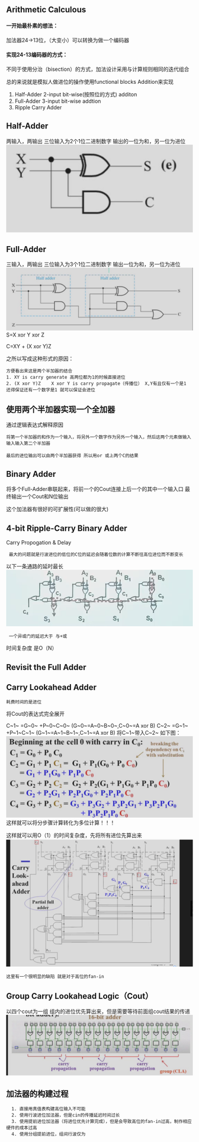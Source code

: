 ## Arithmetic Calculous

#### 一开始最朴素的想法：
加法器24->13位，（大变小）可以转换为做一个编码器


#### 实现24-13编码器的方式：

不同于使用分治（bisection）的方式，加法设计采用与计算规则相同的迭代组合

总的来说就是模拟人做进位的操作使用functional blocks Addition来实现

1. Half-Adder 2-input bit-wise(按照位的方式) additon
2. Full-Adder 3-input bit-wise addtion
3. Ripple Carry Adder

## Half-Adder
两输入，两输出 三位输入为2个1位二进制数字 输出的一位为和，另一位为进位
![alt text](image-6.png)
## Full-Adder
三输入，两输出 三位输入为3个1位二进制数字 输出一位为和，另一位为进位
![alt text](image-5.png)
S=X xor Y xor Z


C=XY + (X xor Y)Z

之所以写成这种形式的原因：

    方便看出来这是两个半加器的结合
    1. XY is carry generate 高两位都为1的时候直接进位
    2. (X xor Y)Z    X xor Y is carry propagate（传播位） X,Y有且仅有一个是1 还得保证还有一个数字是1 就可以保证会进位

## 使用两个半加器实现一个全加器

通过逻辑表达式解释原因

    将第一个半加器的和作为一个输入，将另外一个数字作为另外一个输入，然后这两个元素做输入输入输入第二个半加器
    
    最后的进位输出可以由两个半加器获得 所以用or 或上两个C的结果

## Binary Adder

将多个Full-Adder串联起来，将前一个的Cout连接上后一个的其中一个输入口
最终输出一个Cout和N位输出

这个加法器有很好的可扩展性(可以做的很大)
## 4-bit Ripple-Carry Binary Adder
Carry Propogation & Delay

     最大的问题就是行波进位的低位的C位的延迟会随着位数的计算不断往高位进位而不断变长

以下一条通路的延时最长
![alt text](image.png)

     一个异或门的延迟大于 与+或


时间复杂度 是O（N）


## Revisit the Full Adder

## Carry Lookahead Adder

    耗费时间的是进位

将Cout的表达式完全展开 

C~1~ =G~0~ +P~0~C~0~                 (G~0~=A~0~B~0~,C~0~=A xor B)
C~2~ =G~1~ +P~1~C~1~                 (G~1~=A~1~B~1~,C~1~=A xor B)
将C~1~带入C~2~ 
如下图：
![alt text](image-1.png)
这样就可以将分步骤计算转化为多位计算！！！

这样就可以用O（1）的时间复杂度，先将所有进位先算出来
![alt text](image-2.png)


    这里有一个很明显的缺陷 就是对于高位的fan-in


## Group Carry Lookahead Logic（Cout）

以四个cout为一组 组内的进位优先算出来，但是需要等待前面组cout结果的传递
![alt text](image-4.png)

## 加法器的构建过程
      1. 直接用真值表构建高位输入不可能
      2. 使用行波进位加法器，但是cin的传播延迟时间过长
      3. 使用提前进位加法器（将进位优先计算完成），但是会导致高位的fan-in过高，制作相应硬件的成本过高 
      4. 使用分组提前进位，组间行波仅为















